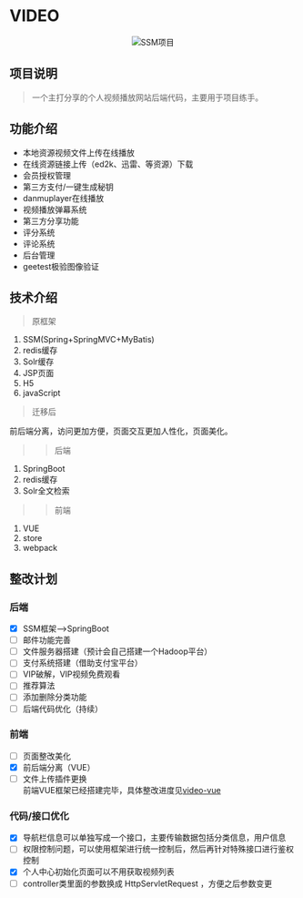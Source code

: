 # VIDEO

<div align="center">
    <img src="https://ws4.sinaimg.cn/large/006tNc79ly1fluug8kpmnj30gl07hweq.jpg" alt="SSM项目">
</div>

## 项目说明
> 一个主打分享的个人视频播放网站后端代码，主要用于项目练手。
    
## 功能介绍
- 本地资源视频文件上传在线播放
- 在线资源链接上传（ed2k、迅雷、等资源）下载
- 会员授权管理
- 第三方支付/一键生成秘钥
- danmuplayer在线播放
- 视频播放弹幕系统
- 第三方分享功能
- 评分系统
- 评论系统
- 后台管理
- geetest极验图像验证
    
## 技术介绍
> 原框架
1. SSM(Spring+SpringMVC+MyBatis)
2. redis缓存
3. Solr缓存
4. JSP页面
5. H5
6. javaScript
    
> 迁移后
  
  前后端分离，访问更加方便，页面交互更加人性化，页面美化。

>> 后端
1. SpringBoot
2. redis缓存
3. Solr全文检索

>> 前端
1. VUE
2. store
3. webpack


## 整改计划
### 后端 
- [x] SSM框架-->SpringBoot
- [ ] 邮件功能完善
- [ ] 文件服务器搭建（预计会自己搭建一个Hadoop平台）
- [ ] 支付系统搭建（借助支付宝平台）
- [ ] VIP破解，VIP视频免费观看
- [ ] 推荐算法
- [ ] 添加删除分类功能
- [ ] 后端代码优化（持续）
    
### 前端
- [ ] 页面整改美化
- [x] 前后端分离（VUE）
- [ ] 文件上传插件更换
    <div>
        前端VUE框架已经搭建完毕，具体整改进度见<a href="https://github.com/Asimple-L/vue-video">video-vue</a>
    </div>

### 代码/接口优化
- [x] 导航栏信息可以单独写成一个接口，主要传输数据包括分类信息，用户信息
- [ ] 权限控制问题，可以使用框架进行统一控制后，然后再针对特殊接口进行鉴权控制
- [x] 个人中心初始化页面可以不用获取视频列表
- [ ] controller类里面的参数换成 HttpServletRequest ，方便之后参数变更